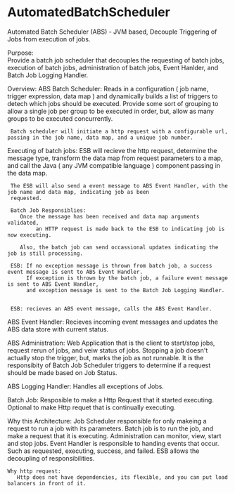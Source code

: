 AutomatedBatchScheduler
=======================

Automated Batch Scheduler (ABS) - JVM based, Decouple Triggering of Jobs from execution of jobs.

Purpose:  
   Provide a batch job scheduler that decouples the requesting of batch jobs, execution of batch jobs, administration of batch jobs, Event Hanlder, 
   and Batch Job Logging Handler.
   
Overview:
  ABS Batch Scheduler:
     Reads in a configuration ( job name, trigger expression, data map ) and dynamically builds a list of
     triggers to detech which jobs should be executed. Provide some sort of grouping to allow a single job
     per group to be executed in order, but, allow as many groups to be executed concurrently. 

     Batch scheduler will initiate a http request with a configurable url, passing in the job name, data map, and a unique job number.
     
  Executing of batch jobs:
     ESB will recieve the http request, determine the message type, transform the data map from request parameters to a 
     map, and call the Java ( any JVM compatible language ) component passing in the data map. 
     
     The ESB will also send a event message to ABS Event Handler, with the job name and data map, indicating job as been
     requested.
     
     Batch Job Responsiblies:
        Once the message has been received and data map arguments validated, 
             an HTTP request is made back to the ESB to indicating job is now executing.
             
        Also, the batch job can send occassional updates indicating the job is still processing.
        
     ESB: If no exception message is thrown from batch job, a success event message is sent to ABS Event Handler.
          If exception is thrown by the batch job, a failure event message is sent to ABS Event Handler, 
          and exception message is sent to the Batch Job Logging Handler.
          
  
     ESB: recieves an ABS event message, calls the ABS Event Handler. 
     
   ABS Event Handler:
      Recieves incoming event messages and updates the ABS data store with current status.
      
   ABS Administration:
      Web Application that is the client to start/stop jobs, request rerun of jobs, and veiw status of jobs. 
      Stopping a job doesn't actually stop the trigger, but, marks the job as not runnable.
      It is the responsibity of Batch Job Scheduler triggers to determine if a request should be made based on Job Status.
                
   ABS Logging Handler:
      Handles all exceptions of Jobs.
      
   Batch Job:
      Resposible to make a Http Request that it started executing.
      Optional to make Http requet that is continually executing.
     

Why this Architecture:
    Job Scheduler responsible for only makeing a request to run a job with its parameters.
    Batch job is to run the job, and make a request that it is executing.
    Administration can monitor, view, start and stop jobs.
    Event Handler is responsible to handing events that occur. Such as requested, executing, success, and failed.
    ESB allows the decoupling of responsibilities. 
    
    Why http request:
       Http does not have dependencies, its flexible, and you can put load balancers in front of it.
                            